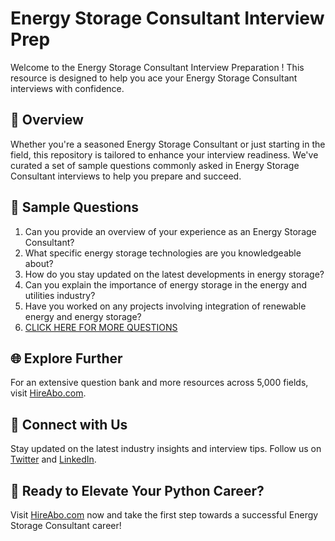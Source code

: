 # Energy Storage Consultant Interview Prep

Welcome to the Energy Storage Consultant Interview Preparation ! This resource is designed to help you ace your Energy Storage Consultant interviews with confidence.

## 🚀 Overview

Whether you're a seasoned Energy Storage Consultant or just starting in the field, this repository is tailored to enhance your interview readiness. We've curated a set of sample questions commonly asked in Energy Storage Consultant interviews to help you prepare and succeed.

## 📝 Sample Questions

1. Can you provide an overview of your experience as an Energy Storage Consultant?
2. What specific energy storage technologies are you knowledgeable about?
3. How do you stay updated on the latest developments in energy storage?
4. Can you explain the importance of energy storage in the energy and utilities industry?
5. Have you worked on any projects involving integration of renewable energy and energy storage?
6. [CLICK HERE FOR MORE QUESTIONS](https://hireabo.com/job/20_1_43/Energy%20Storage%20Consultant)

## 🌐 Explore Further

For an extensive question bank and more resources across 5,000 fields, visit [HireAbo.com](https://www.hireabo.com).

## 📱 Connect with Us

Stay updated on the latest industry insights and interview tips. Follow us on [Twitter](https://twitter.com/hireabo) and [LinkedIn](https://www.linkedin.com/in/hire-abo-3609972a8/).

## 🚀 Ready to Elevate Your Python Career?

Visit [HireAbo.com](https://www.hireabo.com) now and take the first step towards a successful Energy Storage Consultant career!